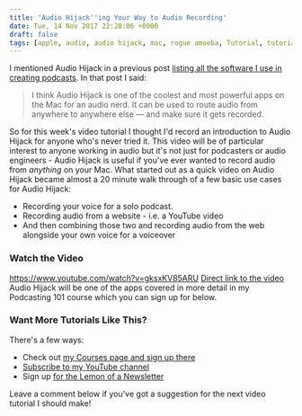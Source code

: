 ```yaml
---
title: 'Audio Hijack''ing Your Way to Audio Recording'
date: Tue, 14 Nov 2017 22:28:06 +0000
draft: false
tags: [apple, audio, audio hijack, mac, rogue amoeba, Tutorial, tutorial]
---
```


I mentioned Audio Hijack in a previous post [listing all the software I use in creating podcasts](http://www.lemonproductions.ca/a-list-of-the-software-i-use-for-podcasting/). In that post I said:

> I think Audio Hijack is one of the coolest and most powerful apps on the Mac for an audio nerd. It can be used to route audio from anywhere to anywhere else — and make sure it gets recorded.

So for this week's video tutorial I thought I'd record an introduction to Audio Hijack for anyone who's never tried it. This video will be of particular interest to anyone working in audio but it's not just for podcasters or audio engineers - Audio Hijack is useful if you've ever wanted to record audio from _anything_ on your Mac. What started out as a quick video on Audio Hijack became almost a 20 minute walk through of a few basic use cases for Audio Hijack:

*   Recording your voice for a solo podcast.
*   Recording audio from a website - i.e. a YouTube video
*   And then combining those two and recording audio from the web alongside your own voice for a voiceover

### Watch the Video

https://www.youtube.com/watch?v=gksxKV85ARU [Direct link to the video](https://www.youtube.com/watch?v=gksxKV85ARU) Audio Hijack will be one of the apps covered in more detail in my Podcasting 101 course which you can sign up for below.

### Want More Tutorials Like This?

There's a few ways:

*   Check out [my Courses page and sign up there](https://courses.chrisenns.com)
*   [Subscribe to my YouTube channel](https://www.youtube.com/c/lemonproductionsca)
*   Sign up [for the Lemon of a Newsletter](http://www.lemonproductions.ca/newsletter/)

Leave a comment below if you've got a suggestion for the next video tutorial I should make!